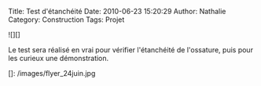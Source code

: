 Title: Test d'étanchéité
Date: 2010-06-23 15:20:29
Author: Nathalie
Category: Construction
Tags: Projet

![][]

Le test sera réalisé en vrai pour vérifier l'étanchéité de l'ossature,
puis pour les curieux une démonstration.

  []: /images/flyer_24juin.jpg
